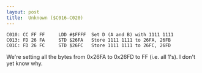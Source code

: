 ```yaml
---
layout: post
title:  Unknown ($C016—C020)
---
```


```
C010: CC FF FF     LDD #$FFFF  Set D (A and B) with 1111 1111
C013: FD 26 FA     STD $26FA   Store 1111 1111 to 26FA, 26FB
C01C: FD 26 FC     STD $26FC   Store 1111 1111 to 26FC, 26FD
```

We're setting all the bytes from 0x26FA to 0x26FD to FF (i.e. all 1's). I don't yet know why.

